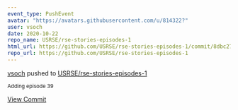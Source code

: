 ```yaml
---
event_type: PushEvent
avatar: "https://avatars.githubusercontent.com/u/814322?"
user: vsoch
date: 2020-10-22
repo_name: USRSE/rse-stories-episodes-1
html_url: https://github.com/USRSE/rse-stories-episodes-1/commit/8dbc275b9bb3d2bf3304dab692349c543385ed06
repo_url: https://github.com/USRSE/rse-stories-episodes-1
---
```


<a href='https://github.com/vsoch' target='_blank'>vsoch</a> pushed to <a href='https://github.com/USRSE/rse-stories-episodes-1' target='_blank'>USRSE/rse-stories-episodes-1</a>

<small>Adding episode 39</small>

<a href='https://github.com/USRSE/rse-stories-episodes-1/commit/8dbc275b9bb3d2bf3304dab692349c543385ed06' target='_blank'>View Commit</a>